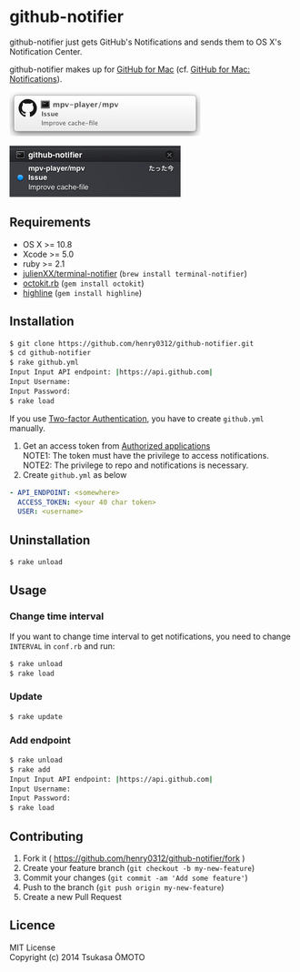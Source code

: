 # github-notifier

github-notifier just gets GitHub's Notifications and sends them to OS X's Notification Center.

github-notifier makes up for [GitHub for Mac](https://mac.github.com/) (cf. [GitHub for Mac: Notifications](https://github.com/blog/1287-github-for-mac-notifications)).

![screenshot01](screenshot01.jpg)

![screenshot02](screenshot02.jpg)

## Requirements

* OS X >= 10.8
* Xcode >= 5.0
* ruby >= 2.1
* [julienXX/terminal-notifier](https://github.com/julienXX/terminal-notifier) (`brew install terminal-notifier`)
* [octokit.rb](https://github.com/octokit/octokit.rb) (`gem install octokit`)
* [highline](https://github.com/JEG2/highline) (`gem install highline`)

## Installation

```sh
$ git clone https://github.com/henry0312/github-notifier.git
$ cd github-notifier
$ rake github.yml
Input Input API endpoint: |https://api.github.com|
Input Username:
Input Password:
$ rake load
```

If you use [Two-factor Authentication](https://github.com/blog/1614-two-factor-authentication), you have to create `github.yml` manually.

1. Get an access token from [Authorized applications](https://github.com/settings/applications)  
   NOTE1: The token must have the privilege to access notifications.  
   NOTE2: The privilege to repo and notifications is necessary.
2. Create `github.yml` as below

```yaml
- API_ENDPOINT: <somewhere>
  ACCESS_TOKEN: <your 40 char token>
  USER: <username>
```

## Uninstallation

```sh
$ rake unload
```

## Usage

### Change time interval

If you want to change time interval to get notifications, you need to change `INTERVAL` in `conf.rb` and run:

```sh
$ rake unload
$ rake load
```

### Update

```sh
$ rake update
```

### Add endpoint

```sh
$ rake unload
$ rake add
Input Input API endpoint: |https://api.github.com|
Input Username:
Input Password:
$ rake load
```

## Contributing

1. Fork it ( https://github.com/henry0312/github-notifier/fork )
2. Create your feature branch (`git checkout -b my-new-feature`)
3. Commit your changes (`git commit -am 'Add some feature'`)
4. Push to the branch (`git push origin my-new-feature`)
5. Create a new Pull Request

## Licence

MIT License  
Copyright (c) 2014 Tsukasa ŌMOTO
